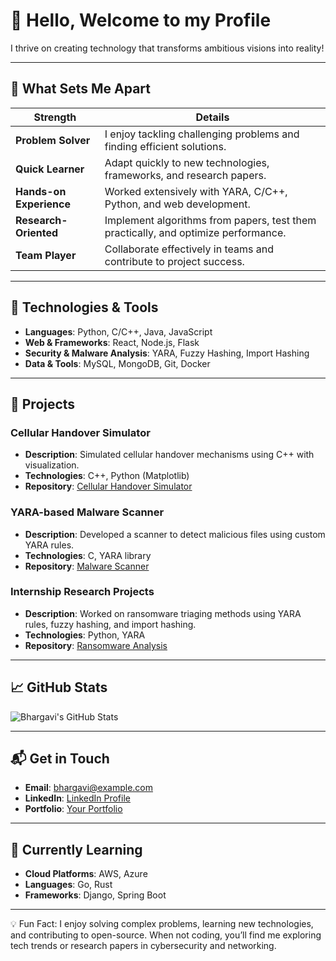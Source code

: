 # 👋 Hello, Welcome to my Profile

I thrive on creating technology that transforms ambitious visions into reality!

---

## 🌟 What Sets Me Apart

| Strength | Details |
|----------|---------|
| **Problem Solver** | I enjoy tackling challenging problems and finding efficient solutions. |
| **Quick Learner** | Adapt quickly to new technologies, frameworks, and research papers. |
| **Hands-on Experience** | Worked extensively with YARA, C/C++, Python, and web development. |
| **Research-Oriented** | Implement algorithms from papers, test them practically, and optimize performance. |
| **Team Player** | Collaborate effectively in teams and contribute to project success. |

---

## 🔧 Technologies & Tools

- **Languages**: Python, C/C++, Java, JavaScript  
- **Web & Frameworks**: React, Node.js, Flask  
- **Security & Malware Analysis**: YARA, Fuzzy Hashing, Import Hashing  
- **Data & Tools**: MySQL, MongoDB, Git, Docker  

---

## 🚀 Projects

### Cellular Handover Simulator
- **Description**: Simulated cellular handover mechanisms using C++ with visualization.  
- **Technologies**: C++, Python (Matplotlib)  
- **Repository**: [Cellular Handover Simulator](#)  

### YARA-based Malware Scanner
- **Description**: Developed a scanner to detect malicious files using custom YARA rules.  
- **Technologies**: C, YARA library  
- **Repository**: [Malware Scanner](#)  

### Internship Research Projects
- **Description**: Worked on ransomware triaging methods using YARA rules, fuzzy hashing, and import hashing.  
- **Technologies**: Python, YARA  
- **Repository**: [Ransomware Analysis](#)  

---

## 📈 GitHub Stats

![Bhargavi's GitHub Stats](https://github-readme-stats.vercel.app/api?username=bhargavijdhv24&show_icons=true&count_private=true&theme=radical)

---

## 📬 Get in Touch

- **Email**: [bhargavi@example.com](mailto:bhargavi@example.com)  
- **LinkedIn**: [LinkedIn Profile](#)  
- **Portfolio**: [Your Portfolio](#)  

---

## 📌 Currently Learning

- **Cloud Platforms**: AWS, Azure  
- **Languages**: Go, Rust  
- **Frameworks**: Django, Spring Boot  

---

💡 Fun Fact: I enjoy solving complex problems, learning new technologies, and contributing to open-source. When not coding, you’ll find me exploring tech trends or research papers in cybersecurity and networking.
